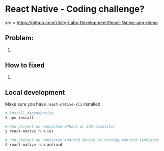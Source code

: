 # React Native - Coding challenge?

src = https://github.com/Unity-Labs-Development/React-Native-app-demo



Problem:
---------

1. 

How to fixed
------------

1.






## Local development

Make sure you have `react-native-cli` installed.

```bash
# Install dependencies
$ npm install

# Run project on connected iPhone or iOS simulator
$ react-native run-ios

# Run project on connected Android device or running Android simulator
$ react-native run-android
```
